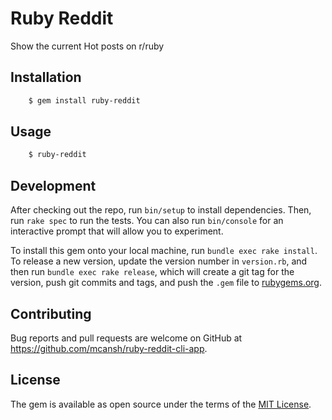 # Ruby Reddit

Show the current Hot posts on r/ruby

## Installation

```bash
    $ gem install ruby-reddit
```

## Usage

```bash
    $ ruby-reddit
```

## Development

After checking out the repo, run `bin/setup` to install dependencies. Then, run
`rake spec` to run the tests. You can also run `bin/console` for an interactive
prompt that will allow you to experiment.

To install this gem onto your local machine, run `bundle exec rake install`. To
release a new version, update the version number in `version.rb`, and then run
`bundle exec rake release`, which will create a git tag for the version, push
git commits and tags, and push the `.gem` file to
[rubygems.org](https://rubygems.org).

## Contributing

Bug reports and pull requests are welcome on GitHub at
https://github.com/mcansh/ruby-reddit-cli-app.

## License

The gem is available as open source under the terms of the
[MIT License](https://opensource.org/licenses/MIT).
